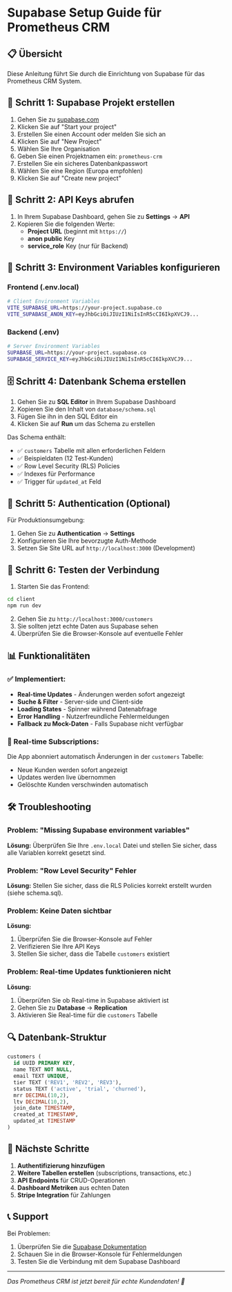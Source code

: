 # Supabase Setup Guide für Prometheus CRM

## 📋 Übersicht
Diese Anleitung führt Sie durch die Einrichtung von Supabase für das Prometheus CRM System.

## 🚀 Schritt 1: Supabase Projekt erstellen

1. Gehen Sie zu [supabase.com](https://supabase.com)
2. Klicken Sie auf "Start your project"
3. Erstellen Sie einen Account oder melden Sie sich an
4. Klicken Sie auf "New Project"
5. Wählen Sie Ihre Organisation
6. Geben Sie einen Projektnamen ein: `prometheus-crm`
7. Erstellen Sie ein sicheres Datenbankpasswort
8. Wählen Sie eine Region (Europa empfohlen)
9. Klicken Sie auf "Create new project"

## 🔧 Schritt 2: API Keys abrufen

1. In Ihrem Supabase Dashboard, gehen Sie zu **Settings** → **API**
2. Kopieren Sie die folgenden Werte:
   - **Project URL** (beginnt mit `https://`)
   - **anon public** Key
   - **service_role** Key (nur für Backend)

## 📝 Schritt 3: Environment Variables konfigurieren

### Frontend (.env.local)
```bash
# Client Environment Variables
VITE_SUPABASE_URL=https://your-project.supabase.co
VITE_SUPABASE_ANON_KEY=eyJhbGciOiJIUzI1NiIsInR5cCI6IkpXVCJ9...
```

### Backend (.env)
```bash
# Server Environment Variables  
SUPABASE_URL=https://your-project.supabase.co
SUPABASE_SERVICE_KEY=eyJhbGciOiJIUzI1NiIsInR5cCI6IkpXVCJ9...
```

## 🗄️ Schritt 4: Datenbank Schema erstellen

1. Gehen Sie zu **SQL Editor** in Ihrem Supabase Dashboard
2. Kopieren Sie den Inhalt von `database/schema.sql`
3. Fügen Sie ihn in den SQL Editor ein
4. Klicken Sie auf **Run** um das Schema zu erstellen

Das Schema enthält:
- ✅ `customers` Tabelle mit allen erforderlichen Feldern
- ✅ Beispieldaten (12 Test-Kunden)
- ✅ Row Level Security (RLS) Policies
- ✅ Indexes für Performance
- ✅ Trigger für `updated_at` Feld

## 🔐 Schritt 5: Authentication (Optional)

Für Produktionsumgebung:
1. Gehen Sie zu **Authentication** → **Settings**
2. Konfigurieren Sie Ihre bevorzugte Auth-Methode
3. Setzen Sie Site URL auf `http://localhost:3000` (Development)

## 🧪 Schritt 6: Testen der Verbindung

1. Starten Sie das Frontend:
```bash
cd client
npm run dev
```

2. Gehen Sie zu `http://localhost:3000/customers`
3. Sie sollten jetzt echte Daten aus Supabase sehen
4. Überprüfen Sie die Browser-Konsole auf eventuelle Fehler

## 📊 Funktionalitäten

### ✅ Implementiert:
- **Real-time Updates** - Änderungen werden sofort angezeigt
- **Suche & Filter** - Server-side und Client-side
- **Loading States** - Spinner während Datenabfrage
- **Error Handling** - Nutzerfreundliche Fehlermeldungen
- **Fallback zu Mock-Daten** - Falls Supabase nicht verfügbar

### 🔄 Real-time Subscriptions:
Die App abonniert automatisch Änderungen in der `customers` Tabelle:
- Neue Kunden werden sofort angezeigt
- Updates werden live übernommen
- Gelöschte Kunden verschwinden automatisch

## 🛠️ Troubleshooting

### Problem: "Missing Supabase environment variables"
**Lösung:** Überprüfen Sie Ihre `.env.local` Datei und stellen Sie sicher, dass alle Variablen korrekt gesetzt sind.

### Problem: "Row Level Security" Fehler
**Lösung:** Stellen Sie sicher, dass die RLS Policies korrekt erstellt wurden (siehe schema.sql).

### Problem: Keine Daten sichtbar
**Lösung:** 
1. Überprüfen Sie die Browser-Konsole auf Fehler
2. Verifizieren Sie Ihre API Keys
3. Stellen Sie sicher, dass die Tabelle `customers` existiert

### Problem: Real-time Updates funktionieren nicht
**Lösung:**
1. Überprüfen Sie ob Real-time in Supabase aktiviert ist
2. Gehen Sie zu **Database** → **Replication** 
3. Aktivieren Sie Real-time für die `customers` Tabelle

## 🔍 Datenbank-Struktur

```sql
customers (
  id UUID PRIMARY KEY,
  name TEXT NOT NULL,
  email TEXT UNIQUE,
  tier TEXT ('REV1', 'REV2', 'REV3'),
  status TEXT ('active', 'trial', 'churned'),
  mrr DECIMAL(10,2),
  ltv DECIMAL(10,2),
  join_date TIMESTAMP,
  created_at TIMESTAMP,
  updated_at TIMESTAMP
)
```

## 🎯 Nächste Schritte

1. **Authentifizierung hinzufügen**
2. **Weitere Tabellen erstellen** (subscriptions, transactions, etc.)
3. **API Endpoints** für CRUD-Operationen
4. **Dashboard Metriken** aus echten Daten
5. **Stripe Integration** für Zahlungen

## 📞 Support

Bei Problemen:
1. Überprüfen Sie die [Supabase Dokumentation](https://supabase.com/docs)
2. Schauen Sie in die Browser-Konsole für Fehlermeldungen
3. Testen Sie die Verbindung mit dem Supabase Dashboard

---

*Das Prometheus CRM ist jetzt bereit für echte Kundendaten! 🚀*

